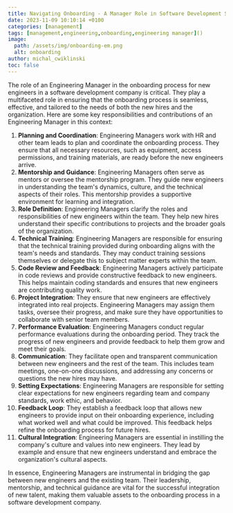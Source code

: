 ```yaml
---
title: Navigating Onboarding - A Manager Role in Software Development Success
date: 2023-11-09 10:10:14 +0100
categories: [management]
tags: [management,engineering,onboarding,engineering manager]()
image:
  path: /assets/img/onboarding-em.png
  alt: onboarding
author: michal_cwiklinski
toc: false
---
```


The role of an Engineering Manager in the onboarding process for new engineers in a software development company is critical. They play a multifaceted role in ensuring that the onboarding process is seamless, effective, and tailored to the needs of both the new hires and the organization. Here are some key responsibilities and contributions of an Engineering Manager in this context:

1. **Planning and Coordination**: Engineering Managers work with HR and other team leads to plan and coordinate the onboarding process. They ensure that all necessary resources, such as equipment, access permissions, and training materials, are ready before the new engineers arrive.
2. **Mentorship and Guidance**: Engineering Managers often serve as mentors or oversee the mentorship program. They guide new engineers in understanding the team's dynamics, culture, and the technical aspects of their roles. This mentorship provides a supportive environment for learning and integration.
3. **Role Definition**: Engineering Managers clarify the roles and responsibilities of new engineers within the team. They help new hires understand their specific contributions to projects and the broader goals of the organization.
4. **Technical Training**: Engineering Managers are responsible for ensuring that the technical training provided during onboarding aligns with the team's needs and standards. They may conduct training sessions themselves or delegate this to subject matter experts within the team.
5. **Code Review and Feedback**: Engineering Managers actively participate in code reviews and provide constructive feedback to new engineers. This helps maintain coding standards and ensures that new engineers are contributing quality work.
6. **Project Integration**: They ensure that new engineers are effectively integrated into real projects. Engineering Managers may assign them tasks, oversee their progress, and make sure they have opportunities to collaborate with senior team members.
7. **Performance Evaluation**: Engineering Managers conduct regular performance evaluations during the onboarding period. They track the progress of new engineers and provide feedback to help them grow and meet their goals.
8. **Communication**: They facilitate open and transparent communication between new engineers and the rest of the team. This includes team meetings, one-on-one discussions, and addressing any concerns or questions the new hires may have.
9. **Setting Expectations**: Engineering Managers are responsible for setting clear expectations for new engineers regarding team and company standards, work ethic, and behavior.
10. **Feedback Loop**: They establish a feedback loop that allows new engineers to provide input on their onboarding experience, including what worked well and what could be improved. This feedback helps refine the onboarding process for future hires.
11. **Cultural Integration**: Engineering Managers are essential in instilling the company's culture and values into new engineers. They lead by example and ensure that new engineers understand and embrace the organization's cultural aspects.

In essence, Engineering Managers are instrumental in bridging the gap between new engineers and the existing team. Their leadership, mentorship, and technical guidance are vital for the successful integration of new talent, making them valuable assets to the onboarding process in a software development company.
